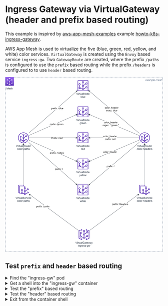 # Ingress Gateway via VirtualGateway (header and prefix based routing)
This example is inspired by [aws-app-mesh-examples](https://github.com/aws/aws-app-mesh-examples) example [howto-k8s-ingress-gateway](https://github.com/aws/aws-app-mesh-examples/tree/master/walkthroughs/howto-k8s-ingress-gateway). 

AWS App Mesh is used to virtualize the five (blue, green, red, yellow, and white) color services. `VirtualGateway` is created using the `Envoy` based service `ingress-gw`. Two `GatewayRoute` are created, where the prefix `/paths` is configured to use the `prefix` based routing while the prefix `/headers` is configured to to use `header` based routing.

<img src="./image/DeploymentStrategies-VirtualGateway.png" width="800px"/>

## Test `prefix` and `header` based routing

<details>
<summary>Find the "ingress-gw" pod</summary>

```
#kubectl get pods -l app=ingress-gw -n ${example_namespace}
#e.g.
kubectl get pods -l app=ingress-gw -n example
  
NAME                          READY   STATUS    RESTARTS   AGE
ingress-gw-548bb78849-rkh9n   2/2     Running   0          3h12m
```
</details>

<details>
<summary>Get a shell into the "ingress-gw" container</summary>

```
#kubectl exec -it <ingress-gw-pod-name> -n ${example_namespace} -c envoy -- bash
#e.g.
kubectl exec -it ingress-gw-548bb78849-rkh9n -n example -c envoy -- bash

bash-4.2#
```
</details>

<details>
<summary>Test the "prefix" based routing</summary>

```
curl -s ingress-gw/paths/blue ; echo ;
blue

curl -s ingress-gw/paths/green ; echo ;
green

curl -s ingress-gw/paths/yellow ; echo ;
yellow

curl -s ingress-gw/paths/red ; echo ;
red

curl -s ingress-gw/paths/white ; echo ;
white

#default is white
curl -s ingress-gw/paths ; echo ;
white
```
</details>

<details>
<summary>Test the "header" based routing</summary>

```
#default is white
curl -s ingress-gw/headers; echo ;
white

curl -s -H "color_header: blue" ingress-gw/headers; echo ;
blue

curl -s -H "color_header: green" ingress-gw/headers; echo ;
green

curl -s -H "color_header: red" ingress-gw/headers; echo ;
red

#if header is present, and does not match, it is yellow
curl -s -H "color_header: xxx" ingress-gw/headers; echo ;
yellow
```
</details>

<details>
<summary>Exit from the container shell</summary>

```
exit

exit
```
</details>
